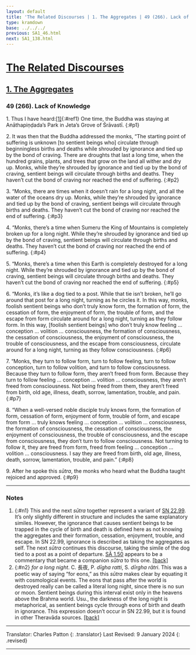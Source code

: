 ```yaml
---
layout: default
title: 'The Related Discourses | 1. The Aggregates | 49 (266). Lack of Knowledge'
type: kramdown
base: ../../../
previous: SA1_46.html
next: SA1_138.html
---
```


# [The Related Discourses](../index.html)
## [1. The Aggregates](index.html)
### 49 (266). Lack of Knowledge

1\. Thus I have heard:[\[1\]](#n1){:#ref1} One time, the Buddha was staying at Anāthapiṇḍada’s Park in Jeta’s Grove of Śrāvastī.
{:#p1}

2\. It was then that the Buddha addressed the monks, “The starting point of suffering is unknown [to sentient beings who] circulate through beginningless births and deaths while shrouded by ignorance and tied up by the bond of craving. There are droughts that last a long time, when the hundred grains, plants, and trees that grow on the land all wither and dry up. Monks, while they’re shrouded by ignorance and tied up by the bond of craving, sentient beings will circulate through births and deaths. They haven’t cut the bond of craving nor reached the end of suffering.
{:#p2}

3\. “Monks, there are times when it doesn’t rain for a long night, and all the water of the oceans dry up. Monks, while they’re shrouded by ignorance and tied up by the bond of craving, sentient beings will circulate through births and deaths. They haven’t cut the bond of craving nor reached the end of suffering.
{:#p3}

4\. “Monks, there’s a time when Sumeru the King of Mountains is completely broken up for a long night. While they’re shrouded by ignorance and tied up by the bond of craving, sentient beings will circulate through births and deaths. They haven’t cut the bond of craving nor reached the end of suffering.
{:#p4}

5\. “Monks, there’s a time when this Earth is completely destroyed for a long night. While they’re shrouded by ignorance and tied up by the bond of craving, sentient beings will circulate through births and deaths. They haven’t cut the bond of craving nor reached the end of suffering.
{:#p5}

6\. “Monks, it’s like a dog tied to a post. While that tie isn’t broken, he’ll go around that post for a long night, turning as he circles it. In this way, monks, foolish sentient beings who don’t truly know form, the formation of form, the cessation of form, the enjoyment of form, the trouble of form, and the escape from form circulate around for a long night, turning as they follow form. In this way, [foolish sentient beings] who don’t truly know feeling … conception … volition … consciousness, the formation of consciousness, the cessation of consciousness, the enjoyment of consciousness, the trouble of consciousness, and the escape from consciousness, circulate around for a long night, turning as they follow consciousness.
{:#p6}

7\. “Monks, they turn to follow form, turn to follow feeling, turn to follow conception, turn to follow volition, and turn to follow consciousness. Because they turn to follow form, they aren’t freed from form. Because they turn to follow feeling … conception … volition … consciousness, they aren’t freed from consciousness. Not being freed from them, they aren’t freed from birth, old age, illness, death, sorrow, lamentation, trouble, and pain.
{:#p7}

8\. “When a well-versed noble disciple truly knows form, the formation of form, cessation of form, enjoyment of form, trouble of form, and escape from form … truly knows feeling … conception … volition … consciousness, the formation of consciousness, the cessation of consciousness, the enjoyment of consciousness, the trouble of consciousness, and the escape from consciousness, they don’t turn to follow consciousness. Not turning to follow it, they are freed from form, freed from feeling … conception … volition … consciousness. I say they are freed from birth, old age, illness, death, sorrow, lamentation, trouble, and pain.”
{:#p8}

9\. After he spoke this <em>sūtra</em>, the monks who heard what the Buddha taught rejoiced and approved.
{:#p9}

---

### Notes

1. {:#n1} This and the next <em>sūtra</em> together represent a variant of <a href="https://suttacentral.net/sn22.99/en/sujato" target="_blank">SN 22.99</a>. It’s only slightly different in structure and includes the same explanatory similes. However, the ignorance that causes sentient beings to be trapped in the cycle of birth and death is defined here as not knowing the aggregates and their formation, cessation, enjoyment, trouble, and escape. In SN 22.99, ignorance is described as taking the aggregates as self. The next <em>sūtra</em> continues this discourse, taking the simile of the dog tied to a post as a point of departure. <a href="SA1_50.html" target="_blank">SĀ 1.50</a> appears to be a commentary that became a companion <em>sūtra</em> to this one. [\[back\]](#ref1)
2. {:#n2} <em>for a long night</em>. C. 長夜, P. <em>dīgha ratti</em>, S. <em>dīrgha rātri</em>. This was a poetic way of saying “for eons,” as this <em>sūtra</em> makes clear by equating it with cosmological events. The eons that pass after the world is destroyed really can be called a literal long night, since there is no sun or moon. Sentient beings during this interval exist only in the heavens above the Brahma world. Usu., the darkness of the long night is metaphorical, as sentient beings cycle through eons of birth and death in ignorance. This expression doesn’t occur in SN 22.99, but it is found in other Theravāda sources. [\[back\]](#ref2)

---

Translator: Charles Patton
{: .translator}
Last Revised: 9 January 2024
{: .revised}

---
